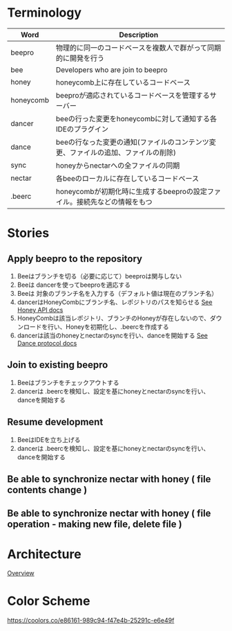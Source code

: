 # Terminology
|Word|Description|
|----|-----------|
|beepro|物理的に同一のコードベースを複数人で群がって同期的に開発を行う|
|bee| Developers who are join to beepro |
|honey|honeycomb上に存在しているコードベース|
|honeycomb|beeproが適応されているコードベースを管理するサーバー|
|dancer|beeの行った変更をhoneycombに対して通知する各IDEのプラグイン|
|dance|beeの行なった変更の通知(ファイルのコンテンツ変更、ファイルの追加、ファイルの削除)|
|sync|honeyからnectarへの全ファイルの同期|
|nectar|各beeのローカルに存在しているコードベース|
|.beerc|honeycombが初期化時に生成するbeeproの設定ファイル。接続先などの情報をもつ|


# Stories
## Apply beepro to the repository
1. Beeはブランチを切る（必要に応じて）beeproは関与しない
2. Beeは dancerを使ってbeeproを適応する
3. Beeは 対象のブランチ名を入力する（デフォルト値は現在のブランチ名）
4. dancerはHoneyCombにブランチ名、レポジトリのパスを知らせる [See Honey API docs](https://github.com/beepro/beepro-docs/blob/master/HONEY.md)
5. HoneyCombは該当レポジトリ、ブランチのHoneyが存在しないので、ダウンロードを行い、Honeyを初期化し、.beercを作成する
6. dancerは該当のhoneyとnectarのsyncを行い、danceを開始する
[See Dance protocol docs](https://github.com/beepro/beepro-docs/blob/master/DANCE_PROTOCOL.md)

## Join to existing beepro
1. Beeはブランチをチェックアウトする
2. dancerは .beercを検知し、設定を基にhoneyとnectarのsyncを行い、danceを開始する

## Resume development
1. BeeはIDEを立ち上げる
2. dancerは .beercを検知し、設定を基にhoneyとnectarのsyncを行い、danceを開始する



## Be able to synchronize nectar with honey ( file contents change )

## Be able to synchronize nectar with honey ( file operation - making new file, delete file )

# Architecture
[Overview](https://github.com/beepro/beepro-docs/blob/master/beepro-overview.pdf)

# Color Scheme
https://coolors.co/e86161-989c94-f47e4b-25291c-e6e49f
